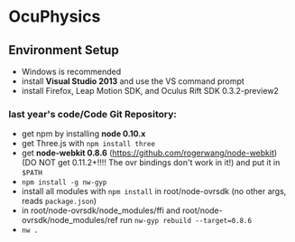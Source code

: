 OcuPhysics
===========
## <a name="setup"></a>Environment Setup
* Windows is recommended
* install **Visual Studio 2013** and use the VS command prompt
* install Firefox, Leap Motion SDK, and Oculus Rift SDK 0.3.2-preview2

### last year's code/Code Git Repository:
* get npm by installing **node 0.10.x**
* get Three.js with `npm install three`
* get **node-webkit 0.8.6** (https://github.com/rogerwang/node-webkit) (DO NOT get 0.11.2+!!!! The ovr bindings don't work in it!) and put it in `$PATH`
* `npm install -g nw-gyp`
* install all modules with `npm install` in root/node-ovrsdk (no other args, reads `package.json`)
* in root/node-ovrsdk/node_modules/ffi and root/node-ovrsdk/node_modules/ref run `nw-gyp rebuild --target=0.8.6`
* `nw .`
